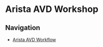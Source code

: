 # Arista AVD Workshop

## Navigation
<!-- - [How-To Setup Arista AVD with Containerlabs](./setup/su-readme.md) -->
- [Arista AVD Workflow](./workflow/wf-readme.md)